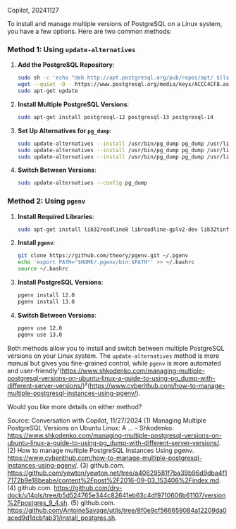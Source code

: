 Copilot, 20241127

To install and manage multiple versions of PostgreSQL on a Linux system, you have a few options. Here are two common methods:

### Method 1: Using `update-alternatives`
1. **Add the PostgreSQL Repository**:
   ```bash
   sudo sh -c 'echo "deb http://apt.postgresql.org/pub/repos/apt/ $(lsb_release -cs)-pgdg main" > /etc/apt/sources.list.d/pgdg.list'
   wget --quiet -O - https://www.postgresql.org/media/keys/ACCC4CF8.asc | sudo apt-key add -
   sudo apt-get update
   ```

2. **Install Multiple PostgreSQL Versions**:
   ```bash
   sudo apt-get install postgresql-12 postgresql-13 postgresql-14
   ```

3. **Set Up Alternatives for `pg_dump`**:
   ```bash
   sudo update-alternatives --install /usr/bin/pg_dump pg_dump /usr/lib/postgresql/12/bin/pg_dump 120
   sudo update-alternatives --install /usr/bin/pg_dump pg_dump /usr/lib/postgresql/13/bin/pg_dump 130
   sudo update-alternatives --install /usr/bin/pg_dump pg_dump /usr/lib/postgresql/14/bin/pg_dump 140
   ```

4. **Switch Between Versions**:
   ```bash
   sudo update-alternatives --config pg_dump
   ```

### Method 2: Using `pgenv`
1. **Install Required Libraries**:
   ```bash
   sudo apt-get install lib32readline8 libreadline-gplv2-dev lib32tinfo6 libc6-i386 libtinfo-dev
   ```

2. **Install `pgenv`**:
   ```bash
   git clone https://github.com/theory/pgenv.git ~/.pgenv
   echo 'export PATH="$HOME/.pgenv/bin:$PATH"' >> ~/.bashrc
   source ~/.bashrc
   ```

3. **Install PostgreSQL Versions**:
   ```bash
   pgenv install 12.0
   pgenv install 13.0
   ```

4. **Switch Between Versions**:
   ```bash
   pgenv use 12.0
   pgenv use 13.0
   ```

Both methods allow you to install and switch between multiple PostgreSQL versions on your Linux system. The `update-alternatives` method is more manual but gives you fine-grained control, while `pgenv` is more automated and user-friendly¹(https://www.shkodenko.com/managing-multiple-postgresql-versions-on-ubuntu-linux-a-guide-to-using-pg_dump-with-different-server-versions/)²(https://www.cyberithub.com/how-to-manage-multiple-postgresql-instances-using-pgenv/).

Would you like more details on either method?

Source: Conversation with Copilot, 11/27/2024
(1) Managing Multiple PostgreSQL Versions on Ubuntu Linux: A ... - Shkodenko. https://www.shkodenko.com/managing-multiple-postgresql-versions-on-ubuntu-linux-a-guide-to-using-pg_dump-with-different-server-versions/.
(2) How to manage multiple PostgreSQL Instances Using pgenv. https://www.cyberithub.com/how-to-manage-multiple-postgresql-instances-using-pgenv/.
(3) github.com. https://github.com/yewton/yewton.net/tree/a40629581f7ba39b96d9dba4f17172b9e18beabe/content%2Fpost%2F2016-09-03_153406%2Findex.md.
(4) github.com. https://github.com/dry-dock/u14pls/tree/b5d524765e344c82641eb63c4df9710606b61107/version%2Fpostgres_9_4.sh.
(5) github.com. https://github.com/AntoineSavage/utils/tree/8f0e9cf566659084a12209da0aced9d1dcbfab31/install_postgres.sh.
